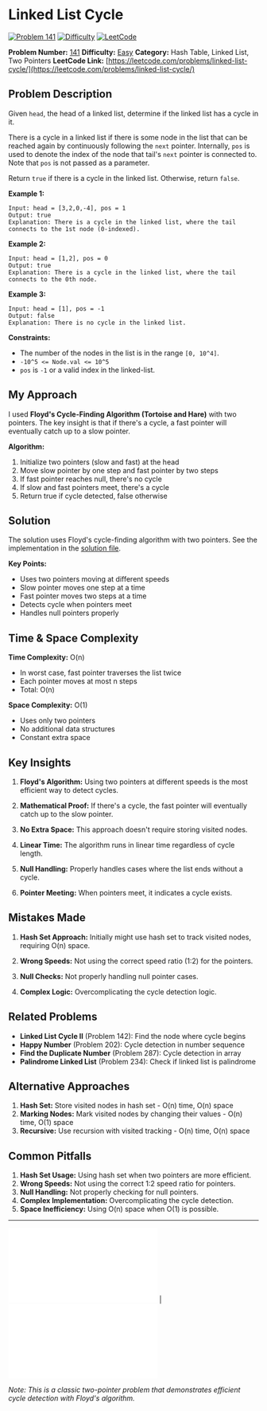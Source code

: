 # Linked List Cycle

[![Problem 141](https://img.shields.io/badge/Problem-141-blue?style=for-the-badge&logo=leetcode)](https://leetcode.com/problems/linked-list-cycle/)
[![Difficulty](https://img.shields.io/badge/Difficulty-Easy-green?style=for-the-badge)](https://leetcode.com/problemset/?difficulty=EASY)
[![LeetCode](https://img.shields.io/badge/LeetCode-View%20Problem-orange?style=for-the-badge&logo=leetcode)](https://leetcode.com/problems/linked-list-cycle/)

**Problem Number:** [141](https://leetcode.com/problems/linked-list-cycle/)
**Difficulty:** [Easy](https://leetcode.com/problemset/?difficulty=EASY)
**Category:** Hash Table, Linked List, Two Pointers
**LeetCode Link:** [https://leetcode.com/problems/linked-list-cycle/](https://leetcode.com/problems/linked-list-cycle/)

## Problem Description

Given `head`, the head of a linked list, determine if the linked list has a cycle in it.

There is a cycle in a linked list if there is some node in the list that can be reached again by continuously following the `next` pointer. Internally, `pos` is used to denote the index of the node that tail's `next` pointer is connected to. Note that `pos` is not passed as a parameter.

Return `true` if there is a cycle in the linked list. Otherwise, return `false`.

**Example 1:**
```
Input: head = [3,2,0,-4], pos = 1
Output: true
Explanation: There is a cycle in the linked list, where the tail connects to the 1st node (0-indexed).
```

**Example 2:**
```
Input: head = [1,2], pos = 0
Output: true
Explanation: There is a cycle in the linked list, where the tail connects to the 0th node.
```

**Example 3:**
```
Input: head = [1], pos = -1
Output: false
Explanation: There is no cycle in the linked list.
```

**Constraints:**
- The number of the nodes in the list is in the range `[0, 10^4]`.
- `-10^5 <= Node.val <= 10^5`
- `pos` is `-1` or a valid index in the linked-list.

## My Approach

I used **Floyd's Cycle-Finding Algorithm (Tortoise and Hare)** with two pointers. The key insight is that if there's a cycle, a fast pointer will eventually catch up to a slow pointer.

**Algorithm:**
1. Initialize two pointers (slow and fast) at the head
2. Move slow pointer by one step and fast pointer by two steps
3. If fast pointer reaches null, there's no cycle
4. If slow and fast pointers meet, there's a cycle
5. Return true if cycle detected, false otherwise

## Solution

The solution uses Floyd's cycle-finding algorithm with two pointers. See the implementation in the [solution file](../exercises/141.linked-list-cycle.py).

**Key Points:**
- Uses two pointers moving at different speeds
- Slow pointer moves one step at a time
- Fast pointer moves two steps at a time
- Detects cycle when pointers meet
- Handles null pointers properly

## Time & Space Complexity

**Time Complexity:** O(n)
- In worst case, fast pointer traverses the list twice
- Each pointer moves at most n steps
- Total: O(n)

**Space Complexity:** O(1)
- Uses only two pointers
- No additional data structures
- Constant extra space

## Key Insights

1. **Floyd's Algorithm:** Using two pointers at different speeds is the most efficient way to detect cycles.

2. **Mathematical Proof:** If there's a cycle, the fast pointer will eventually catch up to the slow pointer.

3. **No Extra Space:** This approach doesn't require storing visited nodes.

4. **Linear Time:** The algorithm runs in linear time regardless of cycle length.

5. **Null Handling:** Properly handles cases where the list ends without a cycle.

6. **Pointer Meeting:** When pointers meet, it indicates a cycle exists.

## Mistakes Made

1. **Hash Set Approach:** Initially might use hash set to track visited nodes, requiring O(n) space.

2. **Wrong Speeds:** Not using the correct speed ratio (1:2) for the pointers.

3. **Null Checks:** Not properly handling null pointer cases.

4. **Complex Logic:** Overcomplicating the cycle detection logic.

## Related Problems

- **Linked List Cycle II** (Problem 142): Find the node where cycle begins
- **Happy Number** (Problem 202): Cycle detection in number sequence
- **Find the Duplicate Number** (Problem 287): Cycle detection in array
- **Palindrome Linked List** (Problem 234): Check if linked list is palindrome

## Alternative Approaches

1. **Hash Set:** Store visited nodes in hash set - O(n) time, O(n) space
2. **Marking Nodes:** Mark visited nodes by changing their values - O(n) time, O(1) space
3. **Recursive:** Use recursion with visited tracking - O(n) time, O(n) space

## Common Pitfalls

1. **Hash Set Usage:** Using hash set when two pointers are more efficient.
2. **Wrong Speeds:** Not using the correct 1:2 speed ratio for pointers.
3. **Null Handling:** Not properly checking for null pointers.
4. **Complex Implementation:** Overcomplicating the cycle detection.
5. **Space Inefficiency:** Using O(n) space when O(1) is possible.

---

[![Back to Index](../../README.md#-problem-index)](../../README.md#-problem-index) | [![View Solution](../exercises/141.linked-list-cycle.py)](../exercises/141.linked-list-cycle.py)

*Note: This is a classic two-pointer problem that demonstrates efficient cycle detection with Floyd's algorithm.*

